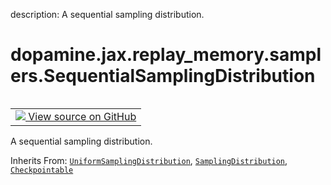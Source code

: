 description: A sequential sampling distribution.

<div itemscope itemtype="http://developers.google.com/ReferenceObject">
<meta itemprop="name" content="dopamine.jax.replay_memory.samplers.SequentialSamplingDistribution" />
<meta itemprop="path" content="Stable" />
</div>

# dopamine.jax.replay_memory.samplers.SequentialSamplingDistribution

<!-- Insert buttons and diff -->

<table class="tfo-notebook-buttons tfo-api nocontent" align="left">
<td>
  <a target="_blank" href="https://github.com/google/dopamine/tree/master/dopamine/jax/replay_memory/samplers.py#L281-L305">
    <img src="https://www.tensorflow.org/images/GitHub-Mark-32px.png" />
    View source on GitHub
  </a>
</td>
</table>



A sequential sampling distribution.

Inherits From: [`UniformSamplingDistribution`](../../../../dopamine/jax/replay_memory/samplers/UniformSamplingDistribution.md), [`SamplingDistribution`](../../../../dopamine/jax/replay_memory/samplers/SamplingDistribution.md), [`Checkpointable`](../../../../dopamine/jax/checkpointers/Checkpointable.md)

<!-- Placeholder for "Used in" -->



